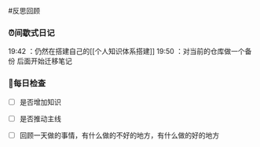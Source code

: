  #反思回顾 

### ⏰间歇式日记
19:42 ：仍然在搭建自己的[[个人知识体系搭建]]
19:50 ：对当前的仓库做一个备份 后面开始迁移笔记

### 💎每日检查
- [ ] 是否增加知识
- [ ] 是否推动主线
- [ ] 回顾一天做的事情，有什么做的不好的地方，有什么做的好的地方

